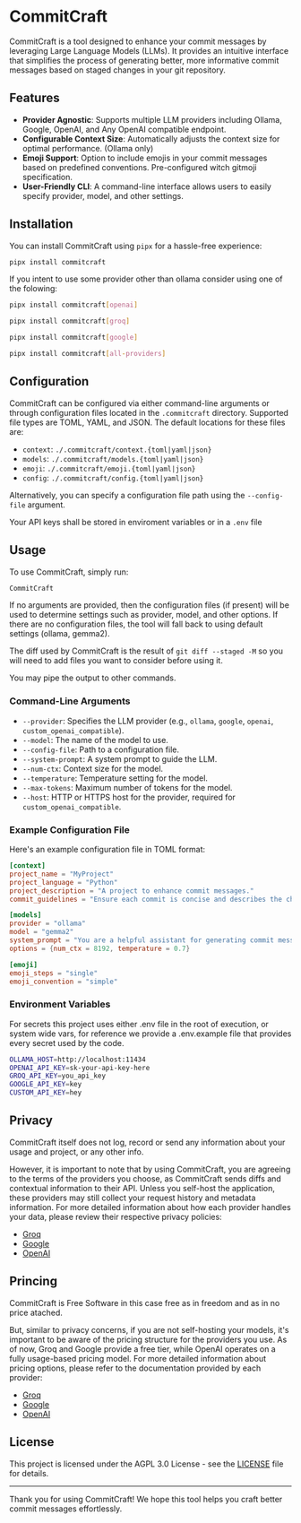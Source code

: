  # CommitCraft

CommitCraft is a tool designed to enhance your commit messages by leveraging Large Language Models (LLMs). It provides an intuitive interface that simplifies the process of generating better, more informative commit messages based on staged changes in your git repository.

## Features

- **Provider Agnostic**: Supports multiple LLM providers including Ollama, Google, OpenAI, and Any OpenAI compatible endpoint.
- **Configurable Context Size**: Automatically adjusts the context size for optimal performance. (Ollama only)
- **Emoji Support**: Option to include emojis in your commit messages based on predefined conventions. Pre-configured witch gitmoji specification.
- **User-Friendly CLI**: A command-line interface allows users to easily specify provider, model, and other settings.

## Installation

You can install CommitCraft using `pipx` for a hassle-free experience:

```bash
pipx install commitcraft
```

If you intent to use some provider other than ollama consider using one of the folowing:

```bash
pipx install commitcraft[openai]
```

```bash
pipx install commitcraft[groq]
```

```bash
pipx install commitcraft[google]
```

```bash
pipx install commitcraft[all-providers]
```


## Configuration

CommitCraft can be configured via either command-line arguments or through configuration files located in the `.commitcraft` directory. Supported file types are TOML, YAML, and JSON. The default locations for these files are:

- `context`: `./.commitcraft/context.{toml|yaml|json}`
- `models`: `./.commitcraft/models.{toml|yaml|json}`
- `emoji`: `./.commitcraft/emoji.{toml|yaml|json}`
- `config`: `./.commitcraft/config.{toml|yaml|json}`

Alternatively, you can specify a configuration file path using the `--config-file` argument.

Your API keys shall be stored in enviroment variables or in a `.env` file

## Usage

To use CommitCraft, simply run:

```bash
CommitCraft
```

If no arguments are provided, then the configuration files (if present) will be used to determine settings such as provider, model, and other options. If there are no configuration files, the tool will fall back to using default settings (ollama, gemma2).

The diff used by CommitCraft is the result of `git diff --staged -M` so you will need to add files you want to consider before using it.

You may pipe the output to other commands.

### Command-Line Arguments

- `--provider`: Specifies the LLM provider (e.g., `ollama`, `google`, `openai`, `custom_openai_compatible`).
- `--model`: The name of the model to use.
- `--config-file`: Path to a configuration file.
- `--system-prompt`: A system prompt to guide the LLM.
- `--num-ctx`: Context size for the model.
- `--temperature`: Temperature setting for the model.
- `--max-tokens`: Maximum number of tokens for the model.
- `--host`: HTTP or HTTPS host for the provider, required for `custom_openai_compatible`.

### Example Configuration File

Here's an example configuration file in TOML format:

```toml
[context]
project_name = "MyProject"
project_language = "Python"
project_description = "A project to enhance commit messages."
commit_guidelines = "Ensure each commit is concise and describes the changes clearly."

[models]
provider = "ollama"
model = "gemma2"
system_prompt = "You are a helpful assistant for generating commit messages based on git diff."
options = {num_ctx = 8192, temperature = 0.7}

[emoji]
emoji_steps = "single"
emoji_convention = "simple"
```

### Environment Variables

For secrets this project uses either .env file in the root of execution, or system wide vars, for reference we provide a .env.example file that provides every secret used by the code.

```sh
OLLAMA_HOST=http://localhost:11434
OPENAI_API_KEY=sk-your-api-key-here
GROQ_API_KEY=you_api_key
GOOGLE_API_KEY=key
CUSTOM_API_KEY=hey
```


## Privacy

CommitCraft itself does not log, record or send any information about your usage and project, or any other info. 

However, it is important to note that by using CommitCraft, you are agreeing to the terms of the providers you choose, as CommitCraft sends diffs and contextual information to their API. Unless you self-host the application, these providers may still collect your request history and metadata information. For more detailed information about how each provider handles your data, please review their respective privacy policies:

- [Groq](https://groq.com/privacy-policy/)
- [Google](https://ai.google.dev/gemini-api/terms)
- [OpenAI](https://openai.com/policies/privacy-policy/)

## Princing

CommitCraft is Free Software in this case free as in freedom and as in no price atached.

But, similar to privacy concerns, if you are not self-hosting your models, it's important to be aware of the pricing structure for the providers you use. As of now, Groq and Google provide a free tier, while OpenAI operates on a fully usage-based pricing model. For more detailed information about pricing options, please refer to the documentation provided by each provider:

- [Groq](https://groq.com/pricing/)
- [Google](https://ai.google.dev/pricing)
- [OpenAI](https://openai.com/api/pricing/)


## License

This project is licensed under the AGPL 3.0 License - see the [LICENSE](LICENSE) file for details.

---

Thank you for using CommitCraft! We hope this tool helps you craft better commit messages effortlessly.